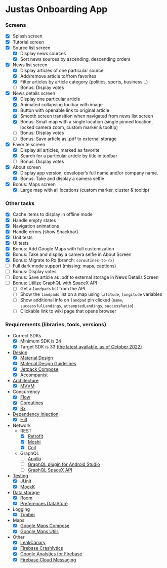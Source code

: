 # Justas Onboarding App

### Screens
- [x] Splash screen
- [x] Tutorial screen
- [x] Source list screen
    - [x] Display news sources
    - [x] Sort news sources by ascending, descending orders
- [x] News list screen
    - [x] Display articles of one particular source
    - [x] Add/remove article to/from favorites
    - [x] Filter articles by article category (politics, sports, business...)
    - [ ] Bonus: Display votes
- [x] News details screen
    - [x] Display one particular article
    - [x] Animated collapsing toolbar with image
    - [x] Button with openable link to original article
    - [x] Smooth screen transition when navigated from news list screen
    - [x] Bonus: Small map with a single location (single pinned location, locked camera zoom, custom marker & tooltip)
    - [ ] Bonus: Display votes
    - [ ] Bonus: Save article as .pdf to external storage
- [x] Favorite screen
    - [x] Display all articles, marked as favorite
    - [x] Search for a particular article by title in toolbar
    - [ ] Bonus: Display votes
- [x] About screen
    - [x] Display app version, developer’s full name and/or company name.
    - [x] Bonus: Take and display a camera selfie
- [x] Bonus: Maps screen
    - [x] Large map with all locations (custom marker, cluster & tooltip)

### Other tasks
- [x] Cache items to display in offline mode
- [x] Handle empty states
- [x] Navigation animations
- [x] Handle errors (show Snackbar)
- [x] Unit tests
- [x] UI tests
- [x] Bonus: Add Google Maps with full customization
- [x] Bonus: Take and display a camera selfie in About Screen
- [x] Bonus: Migrate to Rx (branch: `coroutines-to-rx`)
- [ ] Full dark mode support (missing: maps, captions)
- [ ] Bonus: Display votes
- [ ] Bonus: Save article as .pdf to external storage in News Details Screen
- [ ] Bonus: Utilize GraphQL with SpaceX API
    - [ ] Get a `landpads` list from the API
    - [ ] Show the `landpads` list on a map using `latitude`, `longitude` variables
    - [ ] Show additional info on `landpad` pin clicked (`name`, `successfulLandings`, `attemptedLandings`, `successRatio`)
    - [ ] Clickable link to wiki page that opens browser 

### Requirements (libraries, tools, versions)
- Correct SDKs
    - [x] Minimum SDK is 24
    - [x] Target SDK is 33 [(the latest available, as of October 2022)](https://developer.android.com/studio/releases/platforms)
- [Design]((https://www.figma.com/file/VXiNfPRF9qFUtZFDv4TfEe))
    - [x] [Material Design](https://material.io/)
    - [x] [Material Design Guidelines](https://material.io/design)
    - [x] [Jetpack Compose](https://developer.android.com/jetpack/compose)
    - [x] [Accompanist](https://google.github.io/accompanist/)
- [Architecture](https://developer.android.com/topic/architecture)
    - [x] [MVVM](https://developer.android.com/topic/libraries/architecture/viewmodel)
- Concurrency
    - [x] [Flow](https://developer.android.com/kotlin/flow)
    - [x] [Coroutines](https://developer.android.com/kotlin/coroutines)
    - [x] [Rx](https://github.com/ReactiveX/RxKotlin)
- [Dependency Injection](https://developer.android.com/training/dependency-injection)
    - [x] [Hilt](https://developer.android.com/training/dependency-injection/hilt-android)
- Network
    - REST
        - [x] [Retrofit](https://square.github.io/retrofit/)
        - [x] [Moshi](https://github.com/square/moshi)
        - [x] [Coil](https://coil-kt.github.io/coil/)
    - GraphQL
        - [ ] [Apollo](https://www.apollographql.com/docs/kotlin/)
        - [ ] [GraphQL plugin for Android Studio](https://plugins.jetbrains.com/plugin/8097-graphql)
        - [ ] [GraphQL SpaceX API](https://studio.apollographql.com/public/SpaceX-pxxbxen/explorer)
- [Testing](https://developer.android.com/training/testing/local-tests)
    - [x] JUnit
    - [x] [MockK](https://mockk.io/ANDROID.html)
- [Data storage](https://developer.android.com/training/data-storage)
    - [x] [Room](https://developer.android.com/training/data-storage/room)
    - [x] [Preferences DataStore](https://developer.android.com/topic/libraries/architecture/datastore)
- Logging
    - [x] [Timber](https://github.com/JakeWharton/timber)
- Maps
    - [x] [Google Maps Compose](https://github.com/googlemaps/android-maps-compose)
    - [x] [Google Maps Utils](https://github.com/googlemaps/android-maps-utils)
- Other
    - [x] [LeakCanary](https://github.com/square/leakcanary/)
    - [x] [Firebase Crashlytics](https://firebase.google.com/docs/crashlytics)
    - [x] [Google Analytics for Firebase](https://firebase.google.com/docs/analytics/)
    - [x] [Firebase Cloud Messaging](https://firebase.google.com/docs/cloud-messaging/) 
